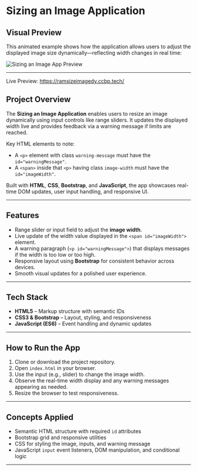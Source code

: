 #  Sizing an Image Application

##  Visual Preview
This animated example shows how the application allows users to adjust the displayed image size dynamically—reflecting width changes in real time:

![Sizing an Image App Preview](https://nkb-backend-media-static-tenxiitian.s3.ap-south-1.amazonaws.com/tenxiitian_prod/programs/Tech+Programs/frontend-content/ccbp/coding-practice-questions/dynamic-webapps/sizing-an-image-v1.gif)

---

Live Preview: https://ramsizeimagedy.ccbp.tech/

##  Project Overview
The **Sizing an Image Application** enables users to resize an image dynamically using input controls like range sliders. It updates the displayed width live and provides feedback via a warning message if limits are reached.

Key HTML elements to note:
- A `<p>` element with class `warning-message` must have the `id="warningMessage"`.
- A `<span>` inside that `<p>` having class `image-width` must have the `id="imageWidth"`.

Built with **HTML**, **CSS**, **Bootstrap**, and **JavaScript**, the app showcases real-time DOM updates, user input handling, and responsive UI.

---

##  Features
- Range slider or input field to adjust the **image width**.
- Live update of the width value displayed in the `<span id="imageWidth">` element.
- A warning paragraph (`<p id="warningMessage">`) that displays messages if the width is too low or too high.
- Responsive layout using **Bootstrap** for consistent behavior across devices.
- Smooth visual updates for a polished user experience.

---

##  Tech Stack
- **HTML5** – Markup structure with semantic IDs
- **CSS3 & Bootstrap** – Layout, styling, and responsiveness
- **JavaScript (ES6)** – Event handling and dynamic updates

---

##  How to Run the App
1. Clone or download the project repository.
2. Open `index.html` in your browser.
3. Use the input (e.g., slider) to change the image width.
4. Observe the real-time width display and any warning messages appearing as needed.
5. Resize the browser to test responsiveness.

---

##  Concepts Applied
- Semantic HTML structure with required `id` attributes
- Bootstrap grid and responsive utilities
- CSS for styling the image, inputs, and warning message
- JavaScript `input` event listeners, DOM manipulation, and conditional logic

---


